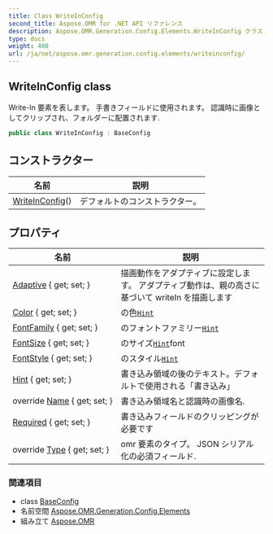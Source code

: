 ```yaml
---
title: Class WriteInConfig
second_title: Aspose.OMR for .NET API リファレンス
description: Aspose.OMR.Generation.Config.Elements.WriteInConfig クラス. WriteIn 要素を表します 手書きフィールドに使用されます 認識時に画像としてクリップされフォルダーに配置されます.
type: docs
weight: 400
url: /ja/net/aspose.omr.generation.config.elements/writeinconfig/
---
```

## WriteInConfig class

Write-In 要素を表します。 手書きフィールドに使用されます。 認識時に画像としてクリップされ、フォルダーに配置されます.

```csharp
public class WriteInConfig : BaseConfig
```

## コンストラクター

| 名前 | 説明 |
| --- | --- |
| [WriteInConfig](writeinconfig/)() | デフォルトのコンストラクター。 |

## プロパティ

| 名前 | 説明 |
| --- | --- |
| [Adaptive](../../aspose.omr.generation.config.elements/writeinconfig/adaptive/) { get; set; } | 描画動作をアダプティブに設定します。 アダプティブ動作は、親の高さに基づいて writeIn を描画します |
| [Color](../../aspose.omr.generation.config.elements/writeinconfig/color/) { get; set; } | の色[`Hint`](./hint/) |
| [FontFamily](../../aspose.omr.generation.config.elements/writeinconfig/fontfamily/) { get; set; } | のフォントファミリー[`Hint`](./hint/) |
| [FontSize](../../aspose.omr.generation.config.elements/writeinconfig/fontsize/) { get; set; } | のサイズ[`Hint`](./hint/)font |
| [FontStyle](../../aspose.omr.generation.config.elements/writeinconfig/fontstyle/) { get; set; } | のスタイル[`Hint`](./hint/) |
| [Hint](../../aspose.omr.generation.config.elements/writeinconfig/hint/) { get; set; } | 書き込み領域の後のテキスト。デフォルトで使用される「書き込み」 |
| override [Name](../../aspose.omr.generation.config.elements/writeinconfig/name/) { get; set; } | 書き込み領域名と認識時の画像名. |
| [Required](../../aspose.omr.generation.config.elements/writeinconfig/required/) { get; set; } | 書き込みフィールドのクリッピングが必要です |
| override [Type](../../aspose.omr.generation.config.elements/writeinconfig/type/) { get; set; } | omr 要素のタイプ。 JSON シリアル化の必須フィールド. |

### 関連項目

* class [BaseConfig](../../aspose.omr.generation.config/baseconfig/)
* 名前空間 [Aspose.OMR.Generation.Config.Elements](../../aspose.omr.generation.config.elements/)
* 組み立て [Aspose.OMR](../../)


